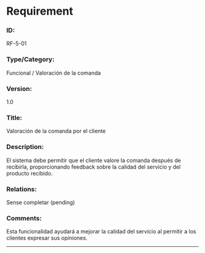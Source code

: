 # Requirement
### ID: 
RF-5-01
### Type/Category: 
Funcional / Valoración de la comanda
### Version: 
1.0
### Title: 
Valoración de la comanda por el cliente
### Description:
El sistema debe permitir que el cliente valore la comanda después de recibirla, proporcionando feedback sobre la calidad del servicio y del producto recibido.
### Relations: 
Sense completar (pending)
### Comments:
Esta funcionalidad ayudará a mejorar la calidad del servicio al permitir a los clientes expresar sus opiniones.

---
